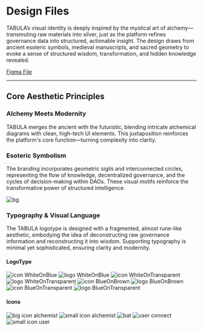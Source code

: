# Design Files

TABULA’s visual identity is deeply inspired by the mystical art of alchemy—transmuting raw materials into silver, just as the platform refines governance data into structured, actionable insight. The design draws from ancient esoteric symbols, medieval manuscripts, and sacred geometry to evoke a sense of structured wisdom, transformation, and hidden knowledge revealed.

[Figma File](https://www.figma.com/design/Ak34PH2eM7OoZitaBKK8J9/UI%2FUX?node-id=0-1&t=bXoyANwqdfOh8lsD-1)

---

## Core Aesthetic Principles

### Alchemy Meets Modernity
TABULA merges the ancient with the futuristic, blending intricate alchemical diagrams with clean, high-tech UI elements. This juxtaposition reinforces the platform's core function—turning complexity into clarity.

### Esoteric Symbolism
The branding incorporates geometric sigils and interconnected circles, representing the flow of knowledge, decentralized governance, and the cycles of decision-making within DAOs. These visual motifs reinforce the transformative power of structured intelligence.

![bg](https://github.com/user-attachments/assets/566534e2-e176-43f3-90c2-e58fdc9e23f2)

### Typography & Visual Language
The TABULA logotype is designed with a fragmented, almost rune-like aesthetic, embodying the idea of deconstructing raw governance information and reconstructing it into wisdom. Supporting typography is minimal yet sophisticated, ensuring clarity and modernity.

#### LogoType
![icon WhiteOnBlue](https://github.com/user-attachments/assets/1d042990-604c-4fc1-a562-1eb269668513)
![logo WhiteOnBlue](https://github.com/user-attachments/assets/be1bbc40-159a-40d0-a96b-cc0e56dddcc7)
![icon WhiteOnTransparent](https://github.com/user-attachments/assets/0017da48-ecd7-4e8f-83fe-10716e2101dd)
![logo WhiteOnTransparent](https://github.com/user-attachments/assets/771f515c-558b-4897-88ec-891f55682592)
![icon BlueOnBrown](https://github.com/user-attachments/assets/38d6c5d4-a5cc-4b6b-895e-df67b46c15d4)
![logo BlueOnBrown](https://github.com/user-attachments/assets/b23280b6-a40a-40cb-99af-7846cea0bcd1)
![icon BlueOnTransparent](https://github.com/user-attachments/assets/87fff633-1161-4732-96db-dcfe91e0a0e4)
![logo BlueOnTransparent](https://github.com/user-attachments/assets/baa20420-e2ec-4ffb-8f63-7467b871558d)

#### Icons
![big icon alchemist](https://github.com/user-attachments/assets/fdcff534-2c62-4b05-9460-e104c1184e2b)
![small icon alchemist](https://github.com/user-attachments/assets/424ef47c-31e9-4dea-97d1-56d49b474fee)
![bat](https://github.com/user-attachments/assets/90ca7178-161a-4e80-8e03-f1ff9d9a2877)
![user connect](https://github.com/user-attachments/assets/e4177269-4897-42d2-8da9-9448e13761cc)
![small icon user](https://github.com/user-attachments/assets/e625c1c9-8d0f-486b-816f-181f038cd0d0)
